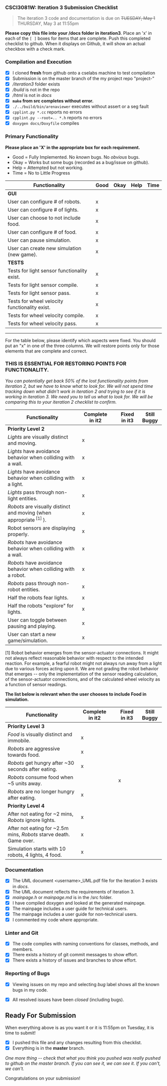 ### CSCI3081W: Iteration 3 Submission Checklist

> The iteration 3 code and documentation is due on <del>TUESDAY, May 1</del> THURSDAY, May 3 at 11:55pm

**__Please copy this file into your /docs folder in iteration3__**. Place an 'x' in each of the `[ ]` boxes for items that are complete. Push this completed checklist to github. When it displays on Github, it will show an actual checkbox with a check mark.

### Compilation and Execution

- [x] I cloned **fresh** from github onto a cselabs machine to test compilation
- [x] Submission is on the master branch of the my project repo "project-<username>"
- [x] _/iteration3_ folder exists
- [x] _/build_ is not in the repo
- [x] _/html_ is not in _docs_
- [x] **__`make` from src completes without error.__**
- [x] `./../build/bin/arenaviewer` executes without assert or a seg fault
- [x] `cpplint.py *.cc` reports no errors
- [x] `cpplint.py --root=.. *.h` reports no errors
- [x] `doxygen docs/Doxyfile` compiles

### Primary Functionality

**__Please place an 'X' in the appropriate box for each requirement.__**
- Good = Fully Implemented. No _known_ bugs. No _obvious_ bugs.
- Okay = Works but some bugs (recorded as a bug/issue on github).
- Help = Attempted but not working.
- Time = No to Little Progress

| Functionality | Good | Okay | Help | Time |
| -------- | -------- | -------- | -------- | --------- |
| **__GUI__** |
| User can configure # of robots. | x |  |  |  |
| User can configure # of lights. | x |  |  |  |
| User can choose to not include food. | x |  |  |  |
| User can configure # of food. | x |  |  |  |
| User can pause simulation. | x |  |  |  |
| User can create new simulation (new game). | x |  |  |  |
| **__TESTS__** |
| Tests for light sensor functionality exist. | x |  |  |  |
| Tests for light sensor compile. | x |  |  |  |
| Tests for light sensor pass. | x |  |  |  |
| Tests for wheel velocity functionality exist. | x |  |  |  |
| Tests for wheel velocity compile. | x |  |  |  |
| Tests for wheel velocity pass. | x |  |  |  | |

<hr>

For the table below, please identify which aspects were fixed. You should put an "x" in one of the three columns. We will restore points only for those elements that are complete and correct.

### THIS IS ESSENTIAL FOR RESTORING POINTS FOR FUNCTIONALITY. 
*You can potentially get back 50% of the lost functionality points from iteration 2, but we have to know what to look for. We will not spend time tracking down what didn't work in iteration 2 and trying to see if it is working in iteration 3. We need you to tell us what to look for. We will be comparing this to your iteration 2 checklist to confirm.*


| Functionality | Complete in it2 | | Fixed in it3 | Still Buggy |
| -------- | -------- |-| -------- | -------- |
| **__Priority Level 2__** |
| _Lights_ are visually distinct and moving. | x ||  |   |
| _Lights_ have avoidance behavior when colliding with a wall. | x ||  |   |
| _Lights_ have avoidance behavior when colliding with a light. | x ||  |   |
| _Lights_ pass through non-light entities. | x ||  |   |
| _Robots_ are visually distinct and moving (when appropriate<sup> [1] </sup>). | x ||  |   |
| Robot sensors are displaying properly. | x ||  |   |
| _Robots_ have avoidance behavior when colliding with a wall. | x ||  |   |
| _Robots_ have avoidance behavior when colliding with a robot. | x ||  |   |
| _Robots_ pass through non-robot entities. | x ||  |   |
| Half the robots fear lights. | x ||  |   |
| Half the robots "explore" for lights. | x ||  |   |
| User can toggle between pausing and playing. | x ||  |   |
| User can start a new game/simulation. | x ||  |   | |

[1] Robot behavior emerges from the sensor-actuator connections. It might not always reflect reasonable behavior with respect to the intended reaction. For example, a fearful robot might not always run away from a light due to various forces acting upon it. We are not grading the robot behavior that emerges -- only the implementation of the sensor reading calculation, of the sensor-actuator connections, and of the calculated wheel velocity as a function of sensor readings.

**__The list below is relevant when the user chooses to include Food in simulation.__**

| Functionality | Complete in it2 || Fixed in it3 | Still Buggy |
| -------- | -------- |-| -------- | -------- |
| **__Priority Level 3__** |
| _Food_ is visually distinct and immobile. | x ||  |   |
| _Robots_ are aggressive towards food. | x ||  |   |
| _Robots_ get hungry after ~30 seconds after eating. | x ||  |   |
| _Robots_ consume food when ~5 units away. |  || x |   |
| _Robots_ are no longer hungry after eating. | x ||  |   |
| **__Priority Level 4__** |
| After not eating for ~2 mins, _Robots_ ignore lights. | x ||  |   |
| After not eating for ~2.5m mins, _Robots_ starve death. Game over. | x ||  |   |
| Simulation starts with 10 robots, 4 lights, 4 food. | x ||  |   | |


### Documentation

- [x] The UML document &lt;username&gt;_UML.pdf file for the iteration 3 exists in _docs_.
- [x] The UML document reflects the requirements of iteration 3.
- [x] _mainpage.h_ or _mainpage.md_ is in the /src folder.
- [x] I have compiled doxygen and looked at the generated mainpage.
- [x] The mainpage includes a user guide for technical users.
- [x] The mainpage includes a user guide for non-technical users.
- [x] I commented my code where appropriate.

### Linter and Git
- [x] The code complies with naming conventions for classes, methods, and members.
- [x] There exists a history of git commit messages to show effort.
- [x] There exists a history of issues and branches to show effort.

### Reporting of Bugs
- [x] Viewing issues on my repo and selecting _bug_ label shows all the known bugs in my code.
- [x] All resolved issues have been _closed_ (including bugs).


## Ready For Submission

When everything above is as you want it or it is 11:55pm on Tuesday, it is time to submit!

- [x] I pushed this file and any changes resulting from this checklist.
- [x] Everything is in the **__master__** branch.

_One more thing -- check that what you think you pushed was really pushed to github on the master branch. If you can see it, we can see it. If you can't, we can't._

Congratulations on your submission!
